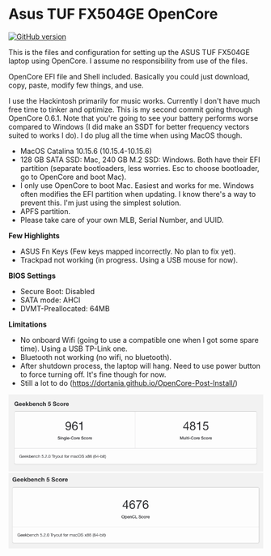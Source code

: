 # Asus TUF FX504GE OpenCore
[![GitHub version](https://img.shields.io/badge/OpenCore-0.6.1-brightgreen)](https://github.com/acidanthera/OpenCorePkg)

This is the files and configuration for setting up the ASUS TUF FX504GE laptop using OpenCore. I assume no responsibility from use of the files.

OpenCore EFI file and Shell included. Basically you could just download, copy, paste, modify few things, and use.

I use the Hackintosh primarily for music works. Currently I don't have much free time to tinker and optimize. This is my second commit going through OpenCore 0.6.1. Note that you're going to see your battery performs worse compared to Windows (I did make an SSDT for better frequency vectors suited to works I do). I do plug all the time when using MacOS though.


- MacOS Catalina 10.15.6 (10.15.4-10.15.6)
- 128 GB SATA SSD: Mac, 240 GB M.2 SSD: Windows. Both have their EFI partition (separate bootloaders, less worries. Esc to choose bootloader, go to OpenCore and boot Mac).
- I only use OpenCore to boot Mac. Easiest and works for me. Windows often modifies the EFI partition when updating. I know there's a way to prevent this. I'm just using the simplest solution.
- APFS partition.
- Please take care of your own MLB, Serial Number, and UUID.

**Few Highlights**
- ASUS Fn Keys (Few keys mapped incorrectly. No plan to fix yet).
- Trackpad not working (in progress. Using a USB mouse for now).

**BIOS Settings**
- Secure Boot: Disabled
- SATA mode: AHCI
- DVMT-Preallocated: 64MB

**Limitations**
- No onboard Wifi (going to use a compatible one when I got some spare time). Using a USB TP-Link one.
- Bluetooth not working (no wifi, no bluetooth).
- After shutdown process, the laptop will hang. Need to use power button to force turning off. It's fine though for now.
- Still a lot to do (https://dortania.github.io/OpenCore-Post-Install/)

![Image of CPU](https://github.com/felixyonathan/Asus-TUF-FX504GE-OpenCore/raw/master/CPU.png)
![Image of OpenCL](https://github.com/felixyonathan/Asus-TUF-FX504GE-OpenCore/raw/master/OpenCL.png)
